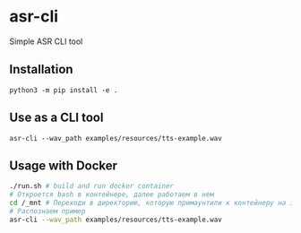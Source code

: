 # asr-cli
Simple ASR CLI tool

## Installation
```
python3 -m pip install -e .
```
## Use as a CLI tool
```
asr-cli --wav_path examples/resources/tts-example.wav
```

## Usage with Docker
```bash
./run.sh # build and run docker container
# Откроется bash в контейнере, далее работаем в нем
cd /_mnt # Переходи в директорию, которую примаунтили к контейнеру на запуске
# Распознаем пример
asr-cli --wav_path examples/resources/tts-example.wav
```
